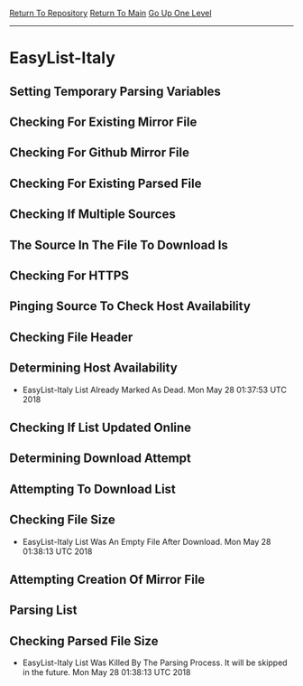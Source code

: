 [Return To Repository](https://github.com/deathbybandaid/piholeparser/)
[Return To Main](https://github.com/deathbybandaid/piholeparser/blob/master/RecentRunLogs/Mainlog.md)
[Go Up One Level](https://github.com/deathbybandaid/piholeparser/blob/master/RecentRunLogs/TopLevelScripts/30-Processing-External-Blacklists.md)
____________________________________
# EasyList-Italy
## Setting Temporary Parsing Variables
## Checking For Existing Mirror File
## Checking For Github Mirror File
## Checking For Existing Parsed File
## Checking If Multiple Sources
## The Source In The File To Download Is
## Checking For HTTPS
## Pinging Source To Check Host Availability
## Checking File Header
## Determining Host Availability
* EasyList-Italy List Already Marked As Dead. Mon May 28 01:37:53 UTC 2018
## Checking If List Updated Online
## Determining Download Attempt
## Attempting To Download List
## Checking File Size
* EasyList-Italy List Was An Empty File After Download. Mon May 28 01:38:13 UTC 2018
## Attempting Creation Of Mirror File
## Parsing List
## Checking Parsed File Size
* EasyList-Italy List Was Killed By The Parsing Process. It will be skipped in the future. Mon May 28 01:38:13 UTC 2018
